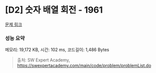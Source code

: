 # [D2] 숫자 배열 회전 - 1961 

[문제 링크](https://swexpertacademy.com/main/code/problem/problemDetail.do?contestProbId=AV5Pq-OKAVYDFAUq) 

### 성능 요약

메모리: 19,172 KB, 시간: 102 ms, 코드길이: 1,486 Bytes



> 출처: SW Expert Academy, https://swexpertacademy.com/main/code/problem/problemList.do